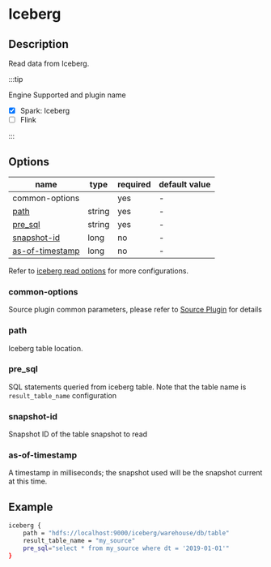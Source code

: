 # Iceberg

## Description

Read data from Iceberg.

:::tip

Engine Supported and plugin name

* [x] Spark: Iceberg
* [ ] Flink

:::

## Options

| name           | type   | required | default value |
| -------------- | ------ | -------- | ------------- |
| common-options |        | yes      | -             |
| [path](#path)  | string | yes      | -             |
| [pre_sql](#pre_sql) | string | yes | -             |
| [snapshot-id](#snapshot-id) | long | no      | -   |
| [as-of-timestamp](#as-of-timestamp) | long | no| - |


Refer to [iceberg read options](https://iceberg.apache.org/docs/latest/spark-configuration/) for more configurations.

### common-options

Source plugin common parameters, please refer to [Source Plugin](common-options.mdx) for details

### path

Iceberg table location.

### pre_sql

SQL statements queried from iceberg table. Note that the table name is `result_table_name` configuration

### snapshot-id

Snapshot ID of the table snapshot to read

### as-of-timestamp

A timestamp in milliseconds; the snapshot used will be the snapshot current at this time.

## Example

```bash
iceberg {
    path = "hdfs://localhost:9000/iceberg/warehouse/db/table"
    result_table_name = "my_source"
    pre_sql="select * from my_source where dt = '2019-01-01'"
}
```


